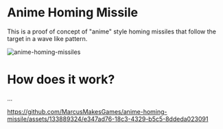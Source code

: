 # Anime Homing Missile
This is a proof of concept of "anime" style homing missiles that follow the target in a wave like pattern.

![anime-homing-missiles](https://github.com/MarcusMakesGames/anime-homing-missile/assets/133889324/e0303dde-76c5-4b40-88ed-7a1dd43e085f)

# How does it work?
...
 
https://github.com/MarcusMakesGames/anime-homing-missile/assets/133889324/e347ad76-18c3-4329-b5c5-8ddeda023091

